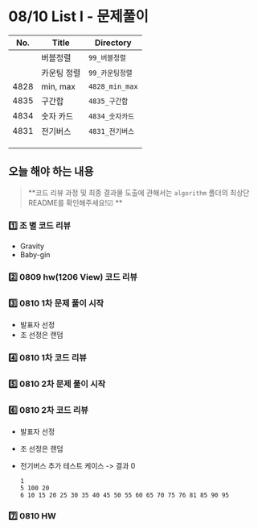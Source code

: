 # 08/10 List I - 문제풀이

| No.  | Title     | Directory       |
| ---- | --------- | --------------- |
|  | 버블정렬 | `99_버블정렬` |
|  | 카운팅 정렬 | `99_카운팅정렬` |
| 4828 | min, max  | `4828_min_max` |
| 4835 | 구간합    | `4835_구간합`   |
| 4834 | 숫자 카드 | `4834_숫자카드` |
| 4831 | 전기버스  | `4831_전기버스` |
|  |  |  |
|  |  |  |
|  |  |  |



## 오늘 해야 하는 내용

> **코드 리뷰 과정 및 최종 결과물 도출에 관해서는 `algorithm` 폴더의 최상단 README를 확인해주세요!☑ **  

### 1️⃣ 조 별 코드 리뷰 

- Gravity 
- Baby-gin 



### 2️⃣ 0809 hw(1206 View) 코드 리뷰





### 3️⃣ 0810 1차 문제 풀이 시작

- 발표자 선정
- 조 선정은 랜덤



### 4️⃣ 0810 1차 코드 리뷰 





### 5️⃣ 0810 2차 문제 풀이 시작





### 6️⃣ 0810 2차 코드 리뷰

- 발표자 선정
- 조 선정은 랜덤



- 전기버스 추가 테스트 케이스 -> 결과 0

  ```
  1
  5 100 20 
  6 10 15 20 25 30 35 40 45 50 55 60 65 70 75 76 81 85 90 95
  ```

  



### 7️⃣ 0810 HW
